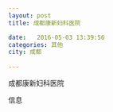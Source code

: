 ```yaml
--- 
layout: post 
title: 成都康新妇科医院

date:   2016-05-03 13:39:56 
categories: 其他  
city: 成都
  
--- 
```

   
成都康新妇科医院

信息

